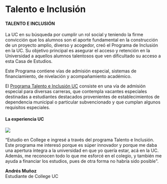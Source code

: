 # Talento e Inclusión

#### TALENTO E INCLUSIÓN

La UC en su búsqueda por cumplir un rol social y teniendo la firme convicción que los alumnos son el aporte fundamental en la construcción de un proyecto amplio, diverso y acogedor, creó el Programa de Inclusión en la UC. Su objetivo principal es asegurar el acceso y retención en la Universidad a aquellos alumnos talentosos que ven dificultado su acceso a esta Casa de Estudios.

Este Programa contiene vías de admisión especial, sistemas de financiamiento, de nivelación y acompañamiento académico.

El [Programa Talento e Inclusión UC](http://talento.uc.cl/) consiste en una vía de admisión especial para diversas carreras, que contempla vacantes especiales destinadas a estudiantes destacados provenientes de establecimientos de dependencia municipal o particular subvencionado y que cumplan algunos requisitos especiales.

#### La experiencia UC

![](https://www.uc.cl/images/stories/testimonios/andres_munoz240.jpg)

“Estudio en College e ingresé a través del programa Talento e Inclusión. Este programa me interesó porque es súper innovador y porque me daba una apertura íntegra a la universidad en que yo quería estar, acá en la UC. Además, me reconocen todo lo que me esforcé en el colegio, y también me ayuda a financiar los estudios, pues de otra forma no habría sido posible".

**Andrés Muñoz**  
Estudiante de College UC

